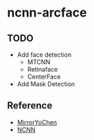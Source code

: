 # ncnn-arcface
## TODO
  - Add face detection
    - MTCNN
    - Retinaface
    - CenterFace
  - Add Mask Detection

## Reference
  - [MirrorYoChen](https://github.com/MirrorYuChen/ncnn_example)
  - [NCNN](https://github.com/Tencent/ncnn)
